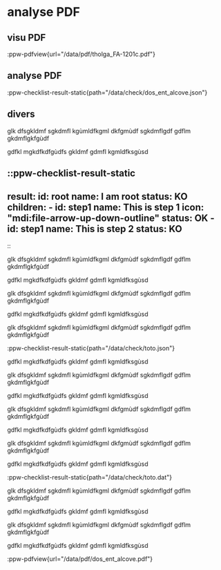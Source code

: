 # analyse PDF

## visu PDF


:ppw-pdfview{url="/data/pdf/tholga_FA-1201c.pdf"}


## analyse PDF

:ppw-checklist-result-static{path="/data/check/dos_ent_alcove.json"}

## divers

glk dfsgkldmf sgkdmfl kgùmldfkgml dkfgmùdf sgkdmflgdf
gdflm gkdmflgkfgùdf

gdfkl mgkdfkdfgùdfs
gkldmf gdmfl kgmldfksgùsd

::ppw-checklist-result-static
---
result:
    id: root
    name: I am root
    status: KO
    children:
    - id: step1
        name: This is step 1
        icon: "mdi:file-arrow-up-down-outline"
        status: OK
    - id: step1
        name: This is step 2
        status: KO
---
::

glk dfsgkldmf sgkdmfl kgùmldfkgml dkfgmùdf sgkdmflgdf
gdflm gkdmflgkfgùdf

gdfkl mgkdfkdfgùdfs
gkldmf gdmfl kgmldfksgùsd

glk dfsgkldmf sgkdmfl kgùmldfkgml dkfgmùdf sgkdmflgdf
gdflm gkdmflgkfgùdf

gdfkl mgkdfkdfgùdfs
gkldmf gdmfl kgmldfksgùsd

glk dfsgkldmf sgkdmfl kgùmldfkgml dkfgmùdf sgkdmflgdf
gdflm gkdmflgkfgùdf

:ppw-checklist-result-static{path="/data/check/toto.json"}

gdfkl mgkdfkdfgùdfs
gkldmf gdmfl kgmldfksgùsd

glk dfsgkldmf sgkdmfl kgùmldfkgml dkfgmùdf sgkdmflgdf
gdflm gkdmflgkfgùdf

gdfkl mgkdfkdfgùdfs
gkldmf gdmfl kgmldfksgùsd

glk dfsgkldmf sgkdmfl kgùmldfkgml dkfgmùdf sgkdmflgdf
gdflm gkdmflgkfgùdf

gdfkl mgkdfkdfgùdfs
gkldmf gdmfl kgmldfksgùsd

glk dfsgkldmf sgkdmfl kgùmldfkgml dkfgmùdf sgkdmflgdf
gdflm gkdmflgkfgùdf

gdfkl mgkdfkdfgùdfs
gkldmf gdmfl kgmldfksgùsd

:ppw-checklist-result-static{path="/data/check/toto.dat"}

glk dfsgkldmf sgkdmfl kgùmldfkgml dkfgmùdf sgkdmflgdf
gdflm gkdmflgkfgùdf

gdfkl mgkdfkdfgùdfs
gkldmf gdmfl kgmldfksgùsd

glk dfsgkldmf sgkdmfl kgùmldfkgml dkfgmùdf sgkdmflgdf
gdflm gkdmflgkfgùdf

gdfkl mgkdfkdfgùdfs
gkldmf gdmfl kgmldfksgùsd


:ppw-pdfview{url="/data/pdf/dos_ent_alcove.pdf"}

